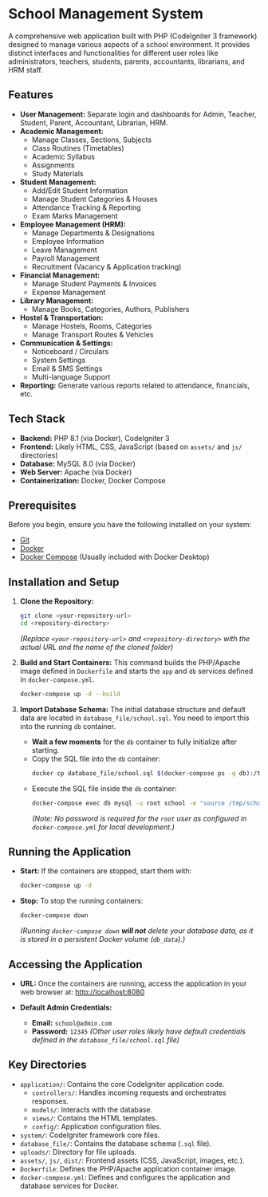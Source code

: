# School Management System

A comprehensive web application built with PHP (CodeIgniter 3 framework) designed to manage various aspects of a school environment. It provides distinct interfaces and functionalities for different user roles like administrators, teachers, students, parents, accountants, librarians, and HRM staff.

## Features

*   **User Management:** Separate login and dashboards for Admin, Teacher, Student, Parent, Accountant, Librarian, HRM.
*   **Academic Management:**
    *   Manage Classes, Sections, Subjects
    *   Class Routines (Timetables)
    *   Academic Syllabus
    *   Assignments
    *   Study Materials
*   **Student Management:**
    *   Add/Edit Student Information
    *   Manage Student Categories & Houses
    *   Attendance Tracking & Reporting
    *   Exam Marks Management
*   **Employee Management (HRM):**
    *   Manage Departments & Designations
    *   Employee Information
    *   Leave Management
    *   Payroll Management
    *   Recruitment (Vacancy & Application tracking)
*   **Financial Management:**
    *   Manage Student Payments & Invoices
    *   Expense Management
*   **Library Management:**
    *   Manage Books, Categories, Authors, Publishers
*   **Hostel & Transportation:**
    *   Manage Hostels, Rooms, Categories
    *   Manage Transport Routes & Vehicles
*   **Communication & Settings:**
    *   Noticeboard / Circulars
    *   System Settings
    *   Email & SMS Settings
    *   Multi-language Support
*   **Reporting:** Generate various reports related to attendance, financials, etc.

## Tech Stack

*   **Backend:** PHP 8.1 (via Docker), CodeIgniter 3
*   **Frontend:** Likely HTML, CSS, JavaScript (based on `assets/` and `js/` directories)
*   **Database:** MySQL 8.0 (via Docker)
*   **Web Server:** Apache (via Docker)
*   **Containerization:** Docker, Docker Compose

## Prerequisites

Before you begin, ensure you have the following installed on your system:

*   [Git](https://git-scm.com/)
*   [Docker](https://www.docker.com/get-started)
*   [Docker Compose](https://docs.docker.com/compose/install/) (Usually included with Docker Desktop)

## Installation and Setup

1.  **Clone the Repository:**
    ```bash
    git clone <your-repository-url>
    cd <repository-directory>
    ```
    *(Replace `<your-repository-url>` and `<repository-directory>` with the actual URL and the name of the cloned folder)*

2.  **Build and Start Containers:**
    This command builds the PHP/Apache image defined in `Dockerfile` and starts the `app` and `db` services defined in `docker-compose.yml`.
    ```bash
    docker-compose up -d --build
    ```

3.  **Import Database Schema:**
    The initial database structure and default data are located in `database_file/school.sql`. You need to import this into the running `db` container.
    *   **Wait a few moments** for the `db` container to fully initialize after starting.
    *   Copy the SQL file into the `db` container:
        ```bash
        docker cp database_file/school.sql $(docker-compose ps -q db):/tmp/school.sql
        ```
    *   Execute the SQL file inside the `db` container:
        ```bash
        docker-compose exec db mysql -u root school -e "source /tmp/school.sql"
        ```
        *(Note: No password is required for the `root` user as configured in `docker-compose.yml` for local development.)*

## Running the Application

*   **Start:** If the containers are stopped, start them with:
    ```bash
    docker-compose up -d
    ```
*   **Stop:** To stop the running containers:
    ```bash
    docker-compose down
    ```
    *(Running `docker-compose down` **will not** delete your database data, as it is stored in a persistent Docker volume (`db_data`).)*

## Accessing the Application

*   **URL:** Once the containers are running, access the application in your web browser at:
    [http://localhost:8080](http://localhost:8080)

*   **Default Admin Credentials:**
    *   **Email:** `school@admin.com`
    *   **Password:** `12345`
    *(Other user roles likely have default credentials defined in the `database_file/school.sql` file)*

## Key Directories

*   `application/`: Contains the core CodeIgniter application code.
    *   `controllers/`: Handles incoming requests and orchestrates responses.
    *   `models/`: Interacts with the database.
    *   `views/`: Contains the HTML templates.
    *   `config/`: Application configuration files.
*   `system/`: CodeIgniter framework core files.
*   `database_file/`: Contains the database schema (`.sql` file).
*   `uploads/`: Directory for file uploads.
*   `assets/`, `js/`, `dist/`: Frontend assets (CSS, JavaScript, images, etc.).
*   `Dockerfile`: Defines the PHP/Apache application container image.
*   `docker-compose.yml`: Defines and configures the application and database services for Docker. 